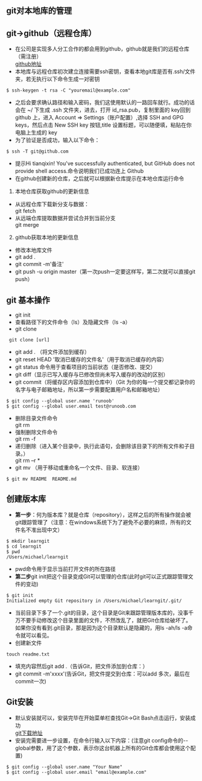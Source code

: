## git对本地库的管理

## git->github（远程仓库）
* 在公司是实现多人分工合作的都会用到github，github就是我们的远程仓库（需注册）  
[github地址](https://github.com)
* 本地库与远程仓库初次建立连接需要ssh密钥，查看本地git库是否有.ssh/文件夹，若无执行以下命令生成一对密钥
```
$ ssh-keygen -t rsa -C "youremail@example.com"
```
* 之后会要求确认路径和输入密码，我们这使用默认的一路回车就行。成功的话会在 ~/ 下生成 .ssh 文件夹，进去，打开 id_rsa.pub，复制里面的 key回到 github 上，进入 Account => Settings（账户配置）,选择 SSH and GPG keys，然后点击 New SSH key 按钮,title 设置标题，可以随便填，粘贴在你电脑上生成的 key
* 为了验证是否成功，输入以下命令：
```
$ ssh -T git@github.com
```
* 提示Hi tianqixin! You've successfully authenticated, but GitHub does not provide shell access.命令说明我们已成功连上 Github
* 在github创建新的仓库，之后就可以根据新仓库提示在本地仓库运行命令
1. 本地仓库获取github的更新信息
* 从远程仓库下载新分支与数据：  
git fetch  
* 从远端仓库提取数据并尝试合并到当前分支  
git merge  
2. github获取本地的更新信息
* 修改本地库文件
* git add .
* git commit -m'备注'
* git push -u origin master（第一次push一定要这样写，第二次就可以直接git push）


## git 基本操作
* git init
* 查看路径下的文件命令（ls）及隐藏文件（ls -a）
* git clone
```
 git clone [url]
 ```
 * git add . （将文件添加到缓存）
 * git reset HEAD '取消已缓存的文件名'（用于取消已缓存的内容）
 * git status 命令用于查看项目的当前状态（是否修改、提交）
 * git diff（显示已写入缓存与已修改但尚未写入缓存的改动的区别）
 * git commit（将缓存区内容添加到仓库中）（Git 为你的每一个提交都记录你的名字与电子邮箱地址，所以第一步需要配置用户名和邮箱地址）
 ```
 $ git config --global user.name 'runoob'
$ git config --global user.email test@runoob.com
```
* 删除目录文件命令  
  git rm <file>
 * 强制删除文件命令  
git rm -f <file>
 * 递归删除（进入某个目录中，执行此语句，会删除该目录下的所有文件和子目录。）  
 git rm –r *
 * git mv （用于移动或重命名一个文件、目录、软连接）
 ```
 $ git mv README  README.md
 ```
 


## 创建版本库
* **第一步**：何为版本库？就是仓库（repository），这样之后的所有操作就会被git跟踪管理了（注意：在windows系统下为了避免不必要的麻烦，所有的文件名不准出现中文）
```
$ mkdir learngit
$ cd learngit
$ pwd
/Users/michael/learngit
```
* pwd命令用于显示当前打开文件的所在路径
* **第二步**git init把这个目录变成Git可以管理的仓库(此时git可以正式跟踪管理文件的变动)
```
$ git init
Initialized empty Git repository in /Users/michael/learngit/.git/
```
* 当前目录下多了一个.git的目录，这个目录是Git来跟踪管理版本库的，没事千万不要手动修改这个目录里面的文件，不然改乱了，就把Git仓库给破坏了。
如果你没有看到.git目录，那是因为这个目录默认是隐藏的，用ls -ah/ls -a命令就可以看见。
* 创建新文件
```
touch readme.txt
```
* 填充内容然后git add .（告诉Git，把文件添加到仓库：）
* git commit -m'xxxx'(告诉Git，把文件提交到仓库：可以add 多次，最后在commit一次)



## Git安装
* 默认安装就可以，安装完毕在开始菜单栏查找Git->Git Bash点击运行，安装成功  
[git下载地址](https://git-scm.com/downloads)
* 安装完需要进一步设置，在命令行输入以下内容：(注意git config命令的--global参数，用了这个参数，表示你这台机器上所有的Git仓库都会使用这个配置)  
```
$ git config --global user.name "Your Name"
$ git config --global user.email "email@example.com"
```

